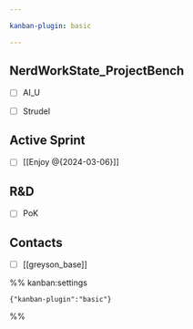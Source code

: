 ```yaml
---

kanban-plugin: basic

---
```


## NerdWorkState_ProjectBench

- [ ] AI_U
- [ ] Strudel


## Active Sprint

- [ ] [[Enjoy @{2024-03-06}]]


## R&D

- [ ] PoK


## Contacts

- [ ] [[greyson_base]]




%% kanban:settings
```
{"kanban-plugin":"basic"}
```
%%